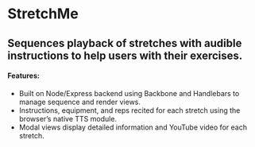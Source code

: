 # StretchMe
## Sequences playback of stretches with audible instructions to help users with their exercises.

#### Features:
*	Built on Node/Express backend using Backbone and Handlebars to manage sequence and render views.
*	Instructions, equipment, and reps recited for each stretch using the browser’s native TTS module.
*	Modal views display detailed information and YouTube video for each stretch.

